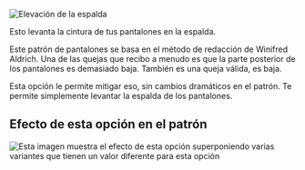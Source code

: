 ![Elevación de la espalda](backrise.svg)

Esto levanta la cintura de tus pantalones en la espalda.

<Note>

Este patrón de pantalones se basa en el método de redacción de Winifred Aldrich.
Una de las quejas que recibo a menudo es que la parte posterior de los pantalones es demasiado baja.
También es una queja válida, es baja.

Esta opción le permite mitigar eso, sin cambios dramáticos en el patrón.
Te permite simplemente levantar la espalda de los pantalones.

</Note>

## Efecto de esta opción en el patrón

![Esta imagen muestra el efecto de esta opción superponiendo varias variantes que tienen un valor diferente para esta opción](theo_backrise_sample.svg "Efecto de esta opción en el patrón")
